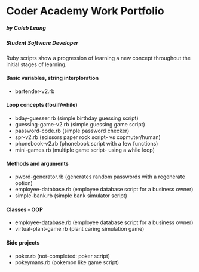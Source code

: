# Coder Academy Work Portfolio 

##### by Caleb Leung
##### Student Software Developer

Ruby scripts show a progression of learning a new concept throughout the initial stages of learning. 

#### Basic variables, string interploration
* bartender-v2.rb

#### Loop concepts (for/if/while)
* bday-guesser.rb (simple birthday guessing script)
* guessing-game-v2.rb (simple guessing game script)
* password-code.rb (simple password checker)
* spr-v2.rb (scissors paper rock script- vs copmuter/human)
* phonebook-v2.rb (phonebook script with a few functions)
* mini-games.rb (multiple game script- using a while loop)

#### Methods and arguments
* pword-generator.rb (generates random passwords with a regenerate option)
* employee-database.rb (employee database script for a business owner)
* simple-bank.rb (simple bank simulator script)

#### Classes - OOP
* employee-database.rb (employee database script for a business owner)
* virtual-plant-game.rb (plant caring simulation game)

#### Side projects
* poker.rb (not-completed: poker script)
* pokeymans.rb (pokemon like game script)